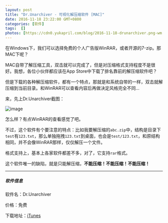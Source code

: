 ```yaml
---
layout: post
title: "Dr.Unarchiver - 可视化解压缩软件 [MAC]"
date: 2016-11-18 23:22:00 GMT+0800
categories: [软件]
tags:  []
photos: [https://cdn0.yukapril.com/blog/2016-11-18-drunarchiver.png-wm.black]
---
```


在Windows下，我们可以选择免费的个人广告版WinRAR，或者开源的7-zip。那MAC下呢？

<!-- more -->

MAC自带了解压缩工具，双击就可以完成了，但是对压缩格式支持程度不是很好。我想，各位小伙伴都应该在App Store中下载了排名靠前的解压缩软件吧？

但是下载的各种解压缩软件，都有一个特点，那就是和系统自带的一样，双击就解压缩到当前目录。和WinRAR可以查看内容后再做决定风格完全不同...

来，先上Dr.Unarchiver截图：

![image](https://cdn0.yukapril.com/blog/2016-11-18-drunarchiver.png-wm.black)

怎么样？有点WinRAR的查看感觉了吧。

不过，这个软件有个要注意的特点：比如我要解压缩的`abc.zip`中，结构是目录下`test`有`123.txt`，那么单独拖拽`123.txt`到桌面，也会是`test/123.txt`，和原结构相同，并不会像WinRAR那样，仅仅解压一个文件。

格式支持上，基本上各家软件都差不多，对了，它支持`rar`格式。

这个软件唯一的缺陷，就是只能解压缩，**不能压缩！不能压缩！不能压缩！**

---

##### 软件信息

软件名：Dr.Unarchiver 

价格：免费

下载地址：[iTunes](https://itunes.apple.com/cn/app/dr.-unarchiver-rar-zip-archive/id1127253508?l=en&mt=12)